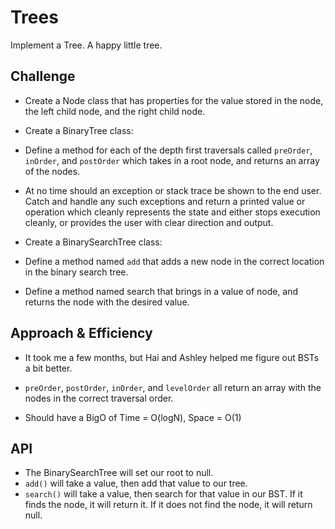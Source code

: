# Trees
Implement a Tree. A happy little tree. 

## Challenge
* Create a Node class that has properties for the value stored in the node, the left child node, and the right child node.

* Create a BinaryTree class:
* Define a method for each of the depth first traversals called `preOrder`, `inOrder`, and `postOrder` which takes in a root node, and returns an array of the nodes.

* At no time should an exception or stack trace be shown to the end user. Catch and handle any such exceptions and return a printed value or operation which cleanly represents the state and either stops execution cleanly, or provides the user with clear direction and output.

* Create a BinarySearchTree class:
* Define a method named `add` that adds a new node in the correct location in the binary search tree.
* Define a method named search that brings in a value of node, and returns the node with the desired value.

## Approach & Efficiency
* It took me a few months, but Hai and Ashley helped me figure out BSTs a bit better.

* `preOrder`, `postOrder`, `inOrder`, and `levelOrder` all return an array with the nodes in the correct traversal order. 

* Should have a BigO of Time = O(logN), Space = O(1)

## API

* The BinarySearchTree will set our root to null.
* `add()` will take a value, then add that value to our tree.
* `search()` will take a value, then search for that value in our BST. If it finds the node, it will return it. If it does not find the node, it will return null. 